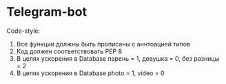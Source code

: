 # Telegram-bot

Code-style:
1) Все функции должны быть прописаны с аннтоацией типов
2) Код должен соответствовать PEP 8
3) В целях ускорения в Database парень = 1, девушка = 0, без разницы = 2
4) В целях ускорения в Database photo = 1, video = 0
